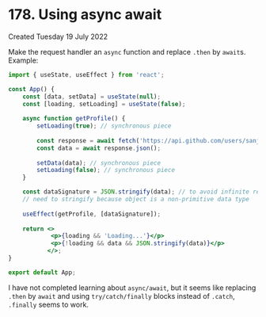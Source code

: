 # 178. Using async await
Created Tuesday 19 July 2022

Make the request handler an `async` function and replace `.then` by `await`s. Example:
```jsx
import { useState, useEffect } from 'react';

const App() {
	const [data, setData] = useState(null);
	const [loading, setLoading] = useState(false);
	
	async function getProfile() {
		setLoading(true); // synchronous piece
		
		const response = await fetch('https://api.github.com/users/sanjarcode');
		const data = await response.json();
		
		setData(data); // synchronous piece
		setLoading(false); // synchronous piece
	}

	const dataSignature = JSON.stringify(data); // to avoid infinite re-renders
	// need to stringify because object is a non-primitive data type
	
	useEffect(getProfile, [dataSignature]);
	
	return <>
			<p>{loading && 'Loading...'}</p>
			<p>{!loading && data && JSON.stringify(data)}</p>
		   </>;
}

export default App;
```
I have not completed learning about `async/await`, but it seems like replacing `.then` by `await` and using `try/catch/finally` blocks instead of `.catch`, `.finally` seems to work.